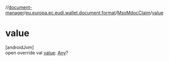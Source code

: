//[document-manager](../../../index.md)/[eu.europa.ec.eudi.wallet.document.format](../index.md)/[MsoMdocClaim](index.md)/[value](value.md)

# value

[androidJvm]\
open override val [value](value.md): [Any](https://kotlinlang.org/api/latest/jvm/stdlib/kotlin/-any/index.html)?
